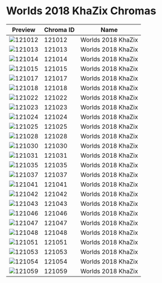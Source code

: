 # Worlds 2018 KhaZix Chromas



| Preview | Chroma ID | Name |
|---------|-----------|------|
| ![121012](https://raw.communitydragon.org/latest/plugins/rcp-be-lol-game-data/global/default/v1/champion-chroma-images/121/121012.png) | 121012 | Worlds 2018 KhaZix |
| ![121013](https://raw.communitydragon.org/latest/plugins/rcp-be-lol-game-data/global/default/v1/champion-chroma-images/121/121013.png) | 121013 | Worlds 2018 KhaZix |
| ![121014](https://raw.communitydragon.org/latest/plugins/rcp-be-lol-game-data/global/default/v1/champion-chroma-images/121/121014.png) | 121014 | Worlds 2018 KhaZix |
| ![121015](https://raw.communitydragon.org/latest/plugins/rcp-be-lol-game-data/global/default/v1/champion-chroma-images/121/121015.png) | 121015 | Worlds 2018 KhaZix |
| ![121017](https://raw.communitydragon.org/latest/plugins/rcp-be-lol-game-data/global/default/v1/champion-chroma-images/121/121017.png) | 121017 | Worlds 2018 KhaZix |
| ![121018](https://raw.communitydragon.org/latest/plugins/rcp-be-lol-game-data/global/default/v1/champion-chroma-images/121/121018.png) | 121018 | Worlds 2018 KhaZix |
| ![121022](https://raw.communitydragon.org/latest/plugins/rcp-be-lol-game-data/global/default/v1/champion-chroma-images/121/121022.png) | 121022 | Worlds 2018 KhaZix |
| ![121023](https://raw.communitydragon.org/latest/plugins/rcp-be-lol-game-data/global/default/v1/champion-chroma-images/121/121023.png) | 121023 | Worlds 2018 KhaZix |
| ![121024](https://raw.communitydragon.org/latest/plugins/rcp-be-lol-game-data/global/default/v1/champion-chroma-images/121/121024.png) | 121024 | Worlds 2018 KhaZix |
| ![121025](https://raw.communitydragon.org/latest/plugins/rcp-be-lol-game-data/global/default/v1/champion-chroma-images/121/121025.png) | 121025 | Worlds 2018 KhaZix |
| ![121028](https://raw.communitydragon.org/latest/plugins/rcp-be-lol-game-data/global/default/v1/champion-chroma-images/121/121028.png) | 121028 | Worlds 2018 KhaZix |
| ![121030](https://raw.communitydragon.org/latest/plugins/rcp-be-lol-game-data/global/default/v1/champion-chroma-images/121/121030.png) | 121030 | Worlds 2018 KhaZix |
| ![121031](https://raw.communitydragon.org/latest/plugins/rcp-be-lol-game-data/global/default/v1/champion-chroma-images/121/121031.png) | 121031 | Worlds 2018 KhaZix |
| ![121035](https://raw.communitydragon.org/latest/plugins/rcp-be-lol-game-data/global/default/v1/champion-chroma-images/121/121035.png) | 121035 | Worlds 2018 KhaZix |
| ![121037](https://raw.communitydragon.org/latest/plugins/rcp-be-lol-game-data/global/default/v1/champion-chroma-images/121/121037.png) | 121037 | Worlds 2018 KhaZix |
| ![121041](https://raw.communitydragon.org/latest/plugins/rcp-be-lol-game-data/global/default/v1/champion-chroma-images/121/121041.png) | 121041 | Worlds 2018 KhaZix |
| ![121042](https://raw.communitydragon.org/latest/plugins/rcp-be-lol-game-data/global/default/v1/champion-chroma-images/121/121042.png) | 121042 | Worlds 2018 KhaZix |
| ![121043](https://raw.communitydragon.org/latest/plugins/rcp-be-lol-game-data/global/default/v1/champion-chroma-images/121/121043.png) | 121043 | Worlds 2018 KhaZix |
| ![121046](https://raw.communitydragon.org/latest/plugins/rcp-be-lol-game-data/global/default/v1/champion-chroma-images/121/121046.png) | 121046 | Worlds 2018 KhaZix |
| ![121047](https://raw.communitydragon.org/latest/plugins/rcp-be-lol-game-data/global/default/v1/champion-chroma-images/121/121047.png) | 121047 | Worlds 2018 KhaZix |
| ![121048](https://raw.communitydragon.org/latest/plugins/rcp-be-lol-game-data/global/default/v1/champion-chroma-images/121/121048.png) | 121048 | Worlds 2018 KhaZix |
| ![121051](https://raw.communitydragon.org/latest/plugins/rcp-be-lol-game-data/global/default/v1/champion-chroma-images/121/121051.png) | 121051 | Worlds 2018 KhaZix |
| ![121053](https://raw.communitydragon.org/latest/plugins/rcp-be-lol-game-data/global/default/v1/champion-chroma-images/121/121053.png) | 121053 | Worlds 2018 KhaZix |
| ![121054](https://raw.communitydragon.org/latest/plugins/rcp-be-lol-game-data/global/default/v1/champion-chroma-images/121/121054.png) | 121054 | Worlds 2018 KhaZix |
| ![121059](https://raw.communitydragon.org/latest/plugins/rcp-be-lol-game-data/global/default/v1/champion-chroma-images/121/121059.png) | 121059 | Worlds 2018 KhaZix |